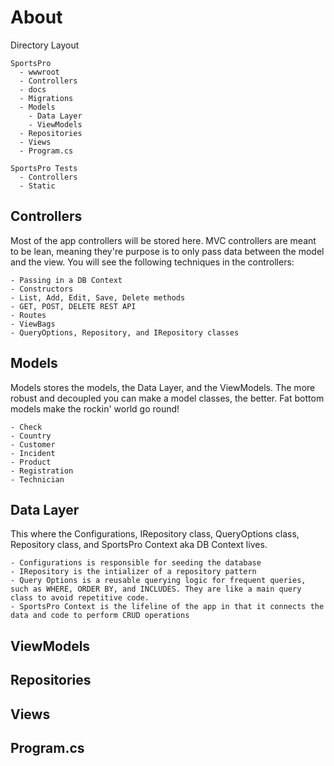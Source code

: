 # About

Directory Layout
```
SportsPro
  - wwwroot
  - Controllers
  - docs
  - Migrations
  - Models
    - Data Layer
    - ViewModels
  - Repositories
  - Views
  - Program.cs

SportsPro Tests
  - Controllers
  - Static
```

## Controllers
Most of the app controllers will be stored here. MVC controllers are meant to be lean, meaning they're purpose is to only pass data between the model and the view. You will see the following techniques in the controllers:
```
- Passing in a DB Context
- Constructors
- List, Add, Edit, Save, Delete methods
- GET, POST, DELETE REST API
- Routes
- ViewBags
- QueryOptions, Repository, and IRepository classes
```
## Models
Models stores the models, the Data Layer, and the ViewModels. The more robust and decoupled you can make a model classes, the better. Fat bottom models make the rockin' world go round!
```
- Check
- Country
- Customer
- Incident
- Product
- Registration
- Technician
```
## Data Layer
This where the Configurations, IRepository class, QueryOptions class, Repository class, and SportsPro Context aka DB Context lives.
```
- Configurations is responsible for seeding the database
- IRepository is the intializer of a repository pattern
- Query Options is a reusable querying logic for frequent queries, such as WHERE, ORDER BY, and INCLUDES. They are like a main query class to avoid repetitive code.
- SportsPro Context is the lifeline of the app in that it connects the data and code to perform CRUD operations
```
## ViewModels
## Repositories
## Views
## Program.cs

